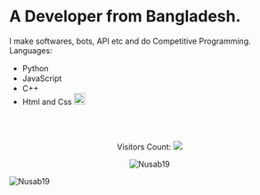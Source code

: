<h1>A Developer from Bangladesh.</h1>

I make softwares, bots, API etc and do Competitive Programming.
Languages:

<ul>
<li>Python <img height="15px" src="https://te.legra.ph/file/2157f7e384e3fb7183e49.jpg"></li>
<li>JavaScript <img height="15px" src="https://te.legra.ph/file/a4a46aabbf9de93ad08ba.jpg"></li>
<li>C++ <img height="15px" src="https://te.legra.ph/file/80ae15e1b783256d708bf.jpg"></li>
<li>Html and Css <img height="21px" src="https://te.legra.ph/file/0491cd6eb4f07d0a9735f.jpg"></li>
</ul>

<br><br>

<p align="center">
Visitors Count: 
<img src="https://profile-counter.glitch.me/Nusab19/count.svg">
</p>


<p align="center"><img src="https://github-readme-stats.vercel.app/api/top-langs?username=Nusab19&show_icons=true&locale=en&layout=compact" alt="Nusab19"/>

<img  src="https://github-readme-stats.vercel.app/api?username=Nusab19&show_icons=true&locale=en" alt="Nusab19" /></p>


